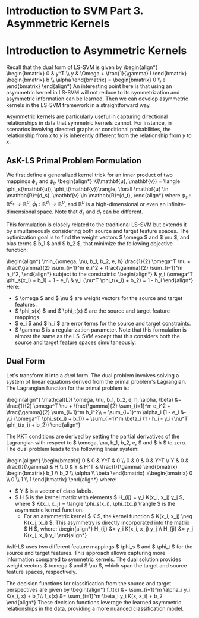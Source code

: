 # Introduction to SVM Part 3. Asymmetric Kernels


# Introduction to Asymmetric Kernels

Recall that the dual form of LS-SVM is given by
\begin{align*}
	\begin{bmatrix}
	0 & y^T \\\\
	y & \Omega + \frac{1}{\gamma} I
	\end{bmatrix}
	\begin{bmatrix}
	b \\\\
	\alpha
	\end{bmatrix}
	=
	\begin{bmatrix}
	0 \\\\
	e
	\end{bmatrix}
\end{align*}
An interesting point here is that using an asymmetric kernel in LS-SVM will not reduce to its symmetrization and asymmetric information can be learned. Then we can develop asymmetric kernels in the LS-SVM framework in a straightforward way.

Asymmetric kernels are particularly useful in capturing directional relationships in data that symmetric kernels cannot. For instance, in scenarios involving directed graphs or conditional probabilities, the relationship from $x$ to $y$ is inherently different from the relationship from $y$ to $x$.

## AsK-LS Primal Problem Formulation
We first define a generalized kernel trick for an inner product of two mappings $\phi_s$ and $\phi_t$.
\begin{align*}
	K(\mathbf{u}, \mathbf{v}) = \langle \phi_s(\mathbf{u}), \phi_t(\mathbf{v})\rangle, \forall \mathbf{u} \in \mathbb{R}^{d_s}, \mathbf{v} \in \mathbb{R}^{d_t},
\end{align*}
where $\phi_s: \mathbb{R}^{d_s}\to \mathbb{R}^{p}$, $\phi_t: \mathbb{R}^{d_t}\to \mathbb{R}^{p}$, and $\mathbb{R}^p$ is a high-dimensional or even an infinite-dimensional space. Note that $d_s$ and $d_t$ can be different. 

This formulation is closely related to the traditional LS-SVM but extends it by simultaneously considering both source and target feature spaces. The optimization goal is to find the weight vectors $ \omega $ and $ \nu $, and bias terms $ b_1 $ and $ b_2 $, that minimize the following objective function:

\begin{align*}
	\min_{\omega, \nu, b_1, b_2, e, h} \frac{1}{2} \omega^T \nu + \frac{\gamma}{2} \sum_{i=1}^m e_i^2 + \frac{\gamma}{2} \sum_{i=1}^m h_i^2, 
\end{align*}
subject to the constraints:
\begin{align*}
	& y_i (\omega^T \phi_s(x_i) + b_1) = 1 - e_i\\
	& y_i (\nu^T \phi_t(x_i) + b_2) = 1 - h_i
\end{align*}
Here:
- $ \omega $ and $ \nu $ are weight vectors for the source and target features.
- $ \phi_s(x) $ and $ \phi_t(x) $ are the source and target feature mappings.
- $ e_i $ and $ h_i $ are error terms for the source and target constraints.
- $ \gamma $ is a regularization parameter.
Note that this formulation is almost the same as the LS-SVM except that this considers both the source and target feature spaces simultaneously.

## Dual Form
Let's transform it into a _dual_ form. The dual problem involves solving a system of linear equations derived from the primal problem's Lagrangian. The Lagrangian function for the primal problem is:

\begin{align*}
	\mathcal{L}( \omega, \nu, b\_1, b\_2, e, h, \alpha, \beta) &= \frac{1}{2} \omega\^T \nu + \frac{\gamma}{2} \sum\_{i=1}^m e\_i^2 + \frac{\gamma}{2} \sum\_{i=1}^m h\_i^2\\\\
		   + \sum\_{i=1}^m \alpha\_i (1 - e_i &- y_i (\omega^T \phi\_s(x_i) + b_1)) + \sum\_{i=1}^m \beta\_i (1 - h_i - y_i (\nu^T \phi\_t(x_i) + b_2))
\end{align*}

The KKT conditions are derived by setting the partial derivatives of the Lagrangian with respect to $ \omega, \nu, b_1, b_2, e, $ and $ h $ to zero. The dual problem leads to the following linear system:

\begin{align*}
\begin{bmatrix}
0 & 0 & Y^T & 0 \\\\
0 & 0 & 0 & Y^T \\\\
Y & 0 & \frac{I}{\gamma} & H \\\\
0 & Y & H^T & \frac{I}{\gamma}
\end{bmatrix}
\begin{bmatrix}
b_1 \\\\
b_2 \\\\
\alpha \\\\
\beta
\end{bmatrix}
=\begin{bmatrix}
0 \\\\
0 \\\\
1 \\\\
1
\end{bmatrix}
\end{align*}
where:
- $ Y $ is a vector of class labels.
- $ H $ is the kernel matrix with elements $ H_{ij} = y_i K(x_i, x_j) y_j $, where $ K(x_i, x_j) = \langle \phi_s(x_i), \phi_t(x_j) \rangle $ is the asymmetric kernel function.
    - For an asymmetric kernel $ K $, the kernel function $ K(x_i, x_j) \neq K(x_j, x_i) $. This asymmetry is directly incorporated into the matrix $ H $, where:
\begin{align*}
    H\_{ij} &= y_i K(x_i, x_j) y_j \\\\
    H\_{ji} &= y_j K(x_j, x_i) y_i
\end{align*}

AsK-LS uses two different feature mappings $ \phi_s $ and $ \phi_t $ for the source and target features. This approach allows capturing more information compared to symmetric kernels. The dual solution provides weight vectors $ \omega $ and $ \nu $, which span the target and source feature spaces, respectively.

The decision functions for classification from the source and target perspectives are given by
\begin{align*}
f_t(x) &= \sum\_{i=1}^m \alpha_i y_i K(x_i, x) + b_1\\\\
f_s(x) &= \sum\_{i=1}^m \beta_i y_i K(x, x_i) + b_2
\end{align*}
These decision functions leverage the learned asymmetric relationships in the data, providing a more nuanced classification model.




